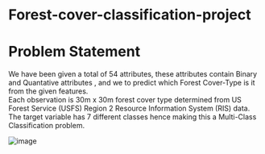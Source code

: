 # Forest-cover-classification-project

# Problem Statement
We have been given a total of 54 attributes, these attributes contain Binary and Quantative attributes , and we to predict which Forest Cover-Type is it from the given features.  
Each observation is 30m x 30m forest cover type determined from US Forest Service (USFS) Region 2 Resource Information System (RIS) data.
The target variable has 7 different classes hence making this a Multi-Class Classification problem.


![image](https://user-images.githubusercontent.com/92303116/140976683-41865fb6-4c3d-4cb2-8767-b8577c5e4ca5.png)
